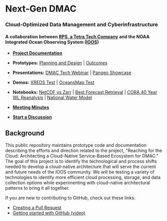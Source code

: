 # Next-Gen DMAC
### Cloud-Optimized Data Management and Cyberinfrastructure
#### A collaboration between [RPS, a Tetra Tech Company](https://www.rpsgroup.com/services/oceans-and-coastal/) and the NOAA Integrated Ocean Observing System ([IOOS](https://ioos.noaa.gov/))

- [**Project Documentation**](https://asascience-open.github.io/nextgen-dmac/)

- **Prototypes:** [Planning and Design](https://asascience-open.github.io/nextgen-dmac/prototypes/protoplan.html) | [Outcomes](https://asascience-open.github.io/nextgen-dmac/prototypes/outcomes.html)

- **Presentations:** [DMAC Tech Webinar](https://www.youtube.com/watch?v=M8E2wQk3k8A) | [Pangeo Showcase](https://discourse.pangeo.io/t/pangeo-showcase-improving-access-to-noaa-national-ocean-service-model-data-with-kerchunk-and-xpublish/3725)

- **Demos:** [XREDS Test](https://nextgen-dev.ioos.us/xreds/) | [OceansMap Test](https://dev.oceansmap.com/maracoos/?catalog=dmac_combined)

- **Notebooks:**  [NetCDF vs Zarr](https://github.com/asascience-open/nextgen-dmac/blob/main/binder/dbofs-examples/netcdf-vs-zarr.ipynb) | [Best Forecast Retrieval](https://github.com/asascience-open/nextgen-dmac/blob/main/binder/dbofs-examples/best-forecast.ipynb) | [CORA 40 Year WL Reanalysis](https://github.com/asascience/ncdis) | [National Water Model](https://github.com/asascience-open/NWM)

- [**Meeting Minutes**](https://asascience-open.github.io/nextgen-dmac/meetings.html)

- **[Start a Discussion](https://github.com/asascience-open/nextgen-dmac/discussions)**

## Background

This public repository maintains prototype code and documentation describing the efforts and direction related to the project, "Reaching for the Cloud: Architecting a Cloud-Native Service-Based Ecosystem for DMAC." The goal of this project is to identify the technological and process shifts needed to develop a cloud-native architecture that will serve the current and future needs of the IOOS community. We will be testing a variety of technologies to identify more efficient cloud processing, storage, and data collection options while experimenting with cloud-native architectural patterns to bring it all together.


If you are new to contributing to GitHub, check out these links:
 - [Creating a Pull Request](https://docs.github.com/en/pull-requests/collaborating-with-pull-requests/proposing-changes-to-your-work-with-pull-requests/creating-a-pull-request)
 - [Getting started with GitHub (video)](https://www.youtube.com/watch?v=gvvvdearAPE)
